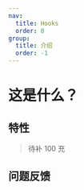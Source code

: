 ```yaml
---
nav:
  title: Hooks
  order: 0
group:
  title: 介绍
  order: -1
---
```


# 这是什么？

## 特性

> 待补 100 充

## 问题反馈

